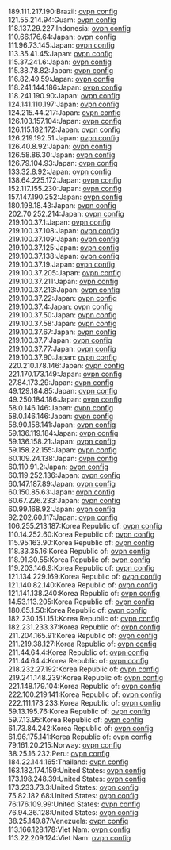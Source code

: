 189.111.217.190:Brazil: [ovpn config](vpn/189_111_217_190.ovpn)  
121.55.214.94:Guam: [ovpn config](vpn/121_55_214_94.ovpn)  
118.137.29.227:Indonesia: [ovpn config](vpn/118_137_29_227.ovpn)  
110.66.176.64:Japan: [ovpn config](vpn/110_66_176_64.ovpn)  
111.96.73.145:Japan: [ovpn config](vpn/111_96_73_145.ovpn)  
113.35.41.45:Japan: [ovpn config](vpn/113_35_41_45.ovpn)  
115.37.241.6:Japan: [ovpn config](vpn/115_37_241_6.ovpn)  
115.38.78.82:Japan: [ovpn config](vpn/115_38_78_82.ovpn)  
116.82.49.59:Japan: [ovpn config](vpn/116_82_49_59.ovpn)  
118.241.144.186:Japan: [ovpn config](vpn/118_241_144_186.ovpn)  
118.241.190.90:Japan: [ovpn config](vpn/118_241_190_90.ovpn)  
124.141.110.197:Japan: [ovpn config](vpn/124_141_110_197.ovpn)  
124.215.44.217:Japan: [ovpn config](vpn/124_215_44_217.ovpn)  
126.103.157.104:Japan: [ovpn config](vpn/126_103_157_104.ovpn)  
126.115.182.172:Japan: [ovpn config](vpn/126_115_182_172.ovpn)  
126.219.192.51:Japan: [ovpn config](vpn/126_219_192_51.ovpn)  
126.40.8.92:Japan: [ovpn config](vpn/126_40_8_92.ovpn)  
126.58.86.30:Japan: [ovpn config](vpn/126_58_86_30.ovpn)  
126.79.104.93:Japan: [ovpn config](vpn/126_79_104_93.ovpn)  
133.32.8.92:Japan: [ovpn config](vpn/133_32_8_92.ovpn)  
138.64.225.172:Japan: [ovpn config](vpn/138_64_225_172.ovpn)  
152.117.155.230:Japan: [ovpn config](vpn/152_117_155_230.ovpn)  
157.147.190.252:Japan: [ovpn config](vpn/157_147_190_252.ovpn)  
180.198.18.43:Japan: [ovpn config](vpn/180_198_18_43.ovpn)  
202.70.252.214:Japan: [ovpn config](vpn/202_70_252_214.ovpn)  
219.100.37.1:Japan: [ovpn config](vpn/219_100_37_1.ovpn)  
219.100.37.108:Japan: [ovpn config](vpn/219_100_37_108.ovpn)  
219.100.37.109:Japan: [ovpn config](vpn/219_100_37_109.ovpn)  
219.100.37.125:Japan: [ovpn config](vpn/219_100_37_125.ovpn)  
219.100.37.138:Japan: [ovpn config](vpn/219_100_37_138.ovpn)  
219.100.37.19:Japan: [ovpn config](vpn/219_100_37_19.ovpn)  
219.100.37.205:Japan: [ovpn config](vpn/219_100_37_205.ovpn)  
219.100.37.211:Japan: [ovpn config](vpn/219_100_37_211.ovpn)  
219.100.37.213:Japan: [ovpn config](vpn/219_100_37_213.ovpn)  
219.100.37.22:Japan: [ovpn config](vpn/219_100_37_22.ovpn)  
219.100.37.4:Japan: [ovpn config](vpn/219_100_37_4.ovpn)  
219.100.37.50:Japan: [ovpn config](vpn/219_100_37_50.ovpn)  
219.100.37.58:Japan: [ovpn config](vpn/219_100_37_58.ovpn)  
219.100.37.67:Japan: [ovpn config](vpn/219_100_37_67.ovpn)  
219.100.37.7:Japan: [ovpn config](vpn/219_100_37_7.ovpn)  
219.100.37.77:Japan: [ovpn config](vpn/219_100_37_77.ovpn)  
219.100.37.90:Japan: [ovpn config](vpn/219_100_37_90.ovpn)  
220.210.178.146:Japan: [ovpn config](vpn/220_210_178_146.ovpn)  
221.170.173.149:Japan: [ovpn config](vpn/221_170_173_149.ovpn)  
27.84.173.29:Japan: [ovpn config](vpn/27_84_173_29.ovpn)  
49.129.184.85:Japan: [ovpn config](vpn/49_129_184_85.ovpn)  
49.250.184.186:Japan: [ovpn config](vpn/49_250_184_186.ovpn)  
58.0.146.146:Japan: [ovpn config](vpn/58_0_146_146.ovpn)  
58.0.146.146:Japan: [ovpn config](vpn/58_0_146_146.ovpn)  
58.90.158.141:Japan: [ovpn config](vpn/58_90_158_141.ovpn)  
59.136.119.184:Japan: [ovpn config](vpn/59_136_119_184.ovpn)  
59.136.158.21:Japan: [ovpn config](vpn/59_136_158_21.ovpn)  
59.158.22.155:Japan: [ovpn config](vpn/59_158_22_155.ovpn)  
60.109.24.138:Japan: [ovpn config](vpn/60_109_24_138.ovpn)  
60.110.91.2:Japan: [ovpn config](vpn/60_110_91_2.ovpn)  
60.119.252.136:Japan: [ovpn config](vpn/60_119_252_136.ovpn)  
60.147.187.89:Japan: [ovpn config](vpn/60_147_187_89.ovpn)  
60.150.85.63:Japan: [ovpn config](vpn/60_150_85_63.ovpn)  
60.67.226.233:Japan: [ovpn config](vpn/60_67_226_233.ovpn)  
60.99.168.92:Japan: [ovpn config](vpn/60_99_168_92.ovpn)  
92.202.60.117:Japan: [ovpn config](vpn/92_202_60_117.ovpn)  
106.255.213.187:Korea Republic of: [ovpn config](vpn/106_255_213_187.ovpn)  
110.14.252.60:Korea Republic of: [ovpn config](vpn/110_14_252_60.ovpn)  
115.95.163.90:Korea Republic of: [ovpn config](vpn/115_95_163_90.ovpn)  
118.33.35.16:Korea Republic of: [ovpn config](vpn/118_33_35_16.ovpn)  
118.91.30.55:Korea Republic of: [ovpn config](vpn/118_91_30_55.ovpn)  
119.203.146.9:Korea Republic of: [ovpn config](vpn/119_203_146_9.ovpn)  
121.134.229.169:Korea Republic of: [ovpn config](vpn/121_134_229_169.ovpn)  
121.140.82.140:Korea Republic of: [ovpn config](vpn/121_140_82_140.ovpn)  
121.141.138.240:Korea Republic of: [ovpn config](vpn/121_141_138_240.ovpn)  
14.53.113.205:Korea Republic of: [ovpn config](vpn/14_53_113_205.ovpn)  
180.65.1.50:Korea Republic of: [ovpn config](vpn/180_65_1_50.ovpn)  
182.230.151.151:Korea Republic of: [ovpn config](vpn/182_230_151_151.ovpn)  
182.231.233.37:Korea Republic of: [ovpn config](vpn/182_231_233_37.ovpn)  
211.204.165.91:Korea Republic of: [ovpn config](vpn/211_204_165_91.ovpn)  
211.219.38.127:Korea Republic of: [ovpn config](vpn/211_219_38_127.ovpn)  
211.44.64.4:Korea Republic of: [ovpn config](vpn/211_44_64_4.ovpn)  
211.44.64.4:Korea Republic of: [ovpn config](vpn/211_44_64_4.ovpn)  
218.232.27.192:Korea Republic of: [ovpn config](vpn/218_232_27_192.ovpn)  
219.241.148.239:Korea Republic of: [ovpn config](vpn/219_241_148_239.ovpn)  
221.148.179.104:Korea Republic of: [ovpn config](vpn/221_148_179_104.ovpn)  
222.100.219.141:Korea Republic of: [ovpn config](vpn/222_100_219_141.ovpn)  
222.111.173.233:Korea Republic of: [ovpn config](vpn/222_111_173_233.ovpn)  
59.13.195.76:Korea Republic of: [ovpn config](vpn/59_13_195_76.ovpn)  
59.7.13.95:Korea Republic of: [ovpn config](vpn/59_7_13_95.ovpn)  
61.73.84.242:Korea Republic of: [ovpn config](vpn/61_73_84_242.ovpn)  
61.96.175.141:Korea Republic of: [ovpn config](vpn/61_96_175_141.ovpn)  
79.161.20.215:Norway: [ovpn config](vpn/79_161_20_215.ovpn)  
38.25.16.232:Peru: [ovpn config](vpn/38_25_16_232.ovpn)  
184.22.144.165:Thailand: [ovpn config](vpn/184_22_144_165.ovpn)  
163.182.174.159:United States: [ovpn config](vpn/163_182_174_159.ovpn)  
173.198.248.39:United States: [ovpn config](vpn/173_198_248_39.ovpn)  
173.233.73.3:United States: [ovpn config](vpn/173_233_73_3.ovpn)  
75.82.182.68:United States: [ovpn config](vpn/75_82_182_68.ovpn)  
76.176.109.99:United States: [ovpn config](vpn/76_176_109_99.ovpn)  
76.94.36.128:United States: [ovpn config](vpn/76_94_36_128.ovpn)  
38.25.149.87:Venezuela: [ovpn config](vpn/38_25_149_87.ovpn)  
113.166.128.178:Viet Nam: [ovpn config](vpn/113_166_128_178.ovpn)  
113.22.209.124:Viet Nam: [ovpn config](vpn/113_22_209_124.ovpn)  
